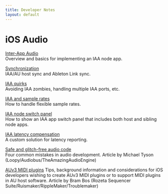 ```yaml
---
title: Developer Notes
layout: default
---
```


# iOS Audio

[Inter-App Audio](/inter-app-audio.html)  
Overview and basics for implementing an IAA node app.

[Synchronization](/ios_audio_sync.html)  
IAA/AU host sync and Ableton Link sync.

[IAA quirks](/iaa_quirks.html)  
Avoiding IAA zombies, handling multiple IAA ports, etc.

[IAA and sample rates](/iaa_sample_rates.html)  
How to handle flexible sample rates.

[IAA node switch panel](/iaa_node_panel.html)  
How to show an IAA app switch panel that includes both host and sibling node apps.

[IAA latency compensation](/iaa_latency_comp.html)  
A custom solution for latency reporting.

[Safe and glitch-free audio code](http://atastypixel.com/blog/four-common-mistakes-in-audio-development/)  
Four common mistakes in audio development. Article by Michael Tyson (Loopy/Audiobus/TheAmazingAudioEngine)

[AUv3 MIDI plugins](http://ruismaker.com/au-midi-plugins/)
Tips, background information and considerations for iOS developers wishing to create AUv3 MIDI plugins or to support MIDI plugins in AU host software. Article by Bram Bos (Rozeta Sequencer Suite/Ruismaker/RippleMaker/Troublemaker)
